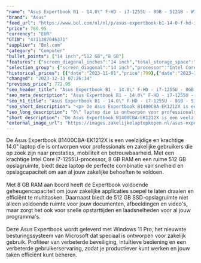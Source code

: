 ```yaml
---
"name": "Asus Expertbook B1 - 14.0\" F-HD - i7-1255U - 8GB - 512GB - W11P"
"brand": "Asus"
"feed_url": "https://www.bol.com/nl/nl/p/asus-expertbook-b1-14-0-f-hd-i7-1255u-8gb-512gb-w11p/9300000157161426"
"price": 769.95
"currency": "EUR"
"GTIN": "4711387046371"
"supplier": "Bol.com"
"category": "Computer"
"bullet_points": ["14 inch","512 GB","8 GB"]
"features": {"screen_diagonal_inches":"14 inch","total_storage_space":"512 GB","memory_size":"8 GB"}
"selection_group": {"screen_diagonal":"14 inch","processor":"Intel Core i7","changed_price_past_3_days":true,"product_family":"Expertbook"}
"historical_prices": [{"date":"2023-11-01","price":799},{"date":"2023-12-12","price":772.95},{"date":"2023-12-13","price":769.95}]
"changed": "2023-12-13 07:26:34"
"previous_price": 772.95
"seo_header_title": "Asus Expertbook B1 - 14.0\" F-HD - i7-1255U - 8GB - 512GB - W11P"
"seo_meta_description": "Asus Expertbook B1 - 14.0\" F-HD - i7-1255U - 8GB - 512GB - W11P"
"seo_h1_title": "Asus Expertbook B1 - 14.0\" F-HD - i7-1255U - 8GB - 512GB - W11P"
"seo_short_description": "<p> De Asus Expertbook B1400CBA-EK1212X is een veelzijdige en krachtige 14."
"seo_long_description": "0\" laptop die is ontworpen voor professionals en zakelijke gebruikers die op zoek zijn naar prestaties, mobiliteit en betrouwbaarheid. Met een krachtige Intel Core i7-1255U-processor, 8 GB RAM en een ruime 512 GB opslagruimte, biedt deze laptop de perfecte combinatie van snelheid en opslagcapaciteit om aan al jouw zakelijke behoeften te voldoen. <br /><br />Met 8 GB RAM aan boord heeft de Expertbook voldoende geheugencapaciteit om jouw zakelijke applicaties soepel te laten draaien en efficiënt te multitasken. Daarnaast biedt de 512 GB SSD-opslagruimte niet alleen voldoende ruimte voor jouw documenten, afbeeldingen en video's, maar zorgt het ook voor snelle opstarttijden en laadsnelheden voor al jouw programma's. <br /><br />Deze Asus Expertbook wordt geleverd met Windows 11 Pro, het nieuwste besturingssysteem van Microsoft dat speciaal is ontworpen voor zakelijk gebruik. Profiteer van verbeterde beveiliging, intuïtieve bediening en een verbeterde gebruikerservaring, zodat je productiever kunt werken en jouw taken efficiënt kunt beheren. </p>"
"short_description": "De Asus Expertbook B1400CBA-EK1212X is een veelzijdige en krachtige 14.0\" laptop die is ontworpen voor professionals en zakelijke gebruikers die op zoek zijn naar prestaties, mobiliteit en betrouwbaarheid. Met een krachtige Intel Core i7-1255U-processor, 8 GB RAM en een ruime 512 GB opslagruimte, biedt deze laptop de perfecte combinatie van snelheid en opslagcapaciteit om aan al jouw zakelijke behoeften te voldoen. Met 8 GB RAM aan boord heeft de Expertbook voldoende geheugencapaciteit om jouw zakelijke applicaties soepel te laten draaien en efficiënt te multitasken. Daarnaast biedt de 512 GB SSD-opslagruimte niet alleen voldoende ruimte voor jouw documenten, afbeeldingen en video's, maar zorgt het ook voor snelle opstarttijden en laadsnelheden voor al jouw programma's. Deze Asus Expertbook wordt geleverd met Windows 11 Pro, het nieuwste besturingssysteem van Microsoft dat speciaal is ontworpen voor zakelijk gebruik. Profiteer van verbeterde beveiliging, intuïtieve bediening en een verbeterde gebruikerservaring, zodat je productiever kunt werken en jouw taken efficiënt kunt beheren."
"external_image_url": "https://images.zakelijkelaptopkopen.nl/asus-expertbook-b1-14-0-f-hd-i7-1255u-8gb-512gb-w11p.webp"
---
```


<p> De Asus Expertbook B1400CBA-EK1212X is een veelzijdige en krachtige 14.0" laptop die is ontworpen voor professionals en zakelijke gebruikers die op zoek zijn naar prestaties, mobiliteit en betrouwbaarheid. Met een krachtige Intel Core i7-1255U-processor, 8 GB RAM en een ruime 512 GB opslagruimte, biedt deze laptop de perfecte combinatie van snelheid en opslagcapaciteit om aan al jouw zakelijke behoeften te voldoen.<br /><br />Met 8 GB RAM aan boord heeft de Expertbook voldoende geheugencapaciteit om jouw zakelijke applicaties soepel te laten draaien en efficiënt te multitasken. Daarnaast biedt de 512 GB SSD-opslagruimte niet alleen voldoende ruimte voor jouw documenten, afbeeldingen en video's, maar zorgt het ook voor snelle opstarttijden en laadsnelheden voor al jouw programma's.<br /><br />Deze Asus Expertbook wordt geleverd met Windows 11 Pro, het nieuwste besturingssysteem van Microsoft dat speciaal is ontworpen voor zakelijk gebruik. Profiteer van verbeterde beveiliging, intuïtieve bediening en een verbeterde gebruikerservaring, zodat je productiever kunt werken en jouw taken efficiënt kunt beheren. </p>